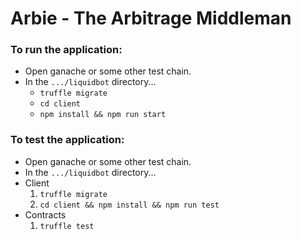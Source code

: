 # Arbie - The Arbitrage Middleman

### To run the application:
 - Open ganache or some other test chain.
 - In the `.../liquidbot` directory...
   - `truffle migrate`
   - `cd client`
   - `npm install && npm run start`

### To test the application:
 - Open ganache or some other test chain.
 - In the `.../liquidbot` directory...
 - Client
   1. `truffle migrate` 
   2. `cd client && npm install && npm run test`
 - Contracts
   1. `truffle test`
   

